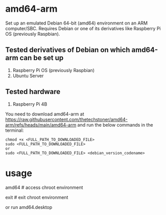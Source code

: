 # amd64-arm
Set up an emulated Debian 64-bit (amd64) environment on an ARM computer/SBC. Requires Debian or one of its derivatives like Raspberry Pi OS (previously Raspbian).

## Tested derivatives of Debian on which amd64-arm can be set up

1. Raspberry Pi OS (previously Raspbian)
2. Ubuntu Server

## Tested hardware

1. Raspberry Pi 4B

You need to download amd64-arm at https://raw.githubusercontent.com/thetechstoner/amd64-arm/refs/heads/main/amd64-arm and run the below commands in the terminal:

```
chmod +x <FULL_PATH_TO_DOWNLOADED_FILE>
sudo <FULL_PATH_TO_DOWNLOADED_FILE>
or
sudo <FULL_PATH_TO_DOWNLOADED_FILE> <debian_version_codename>
```
# usage
amd64 # access chroot environment

exit # exit chroot environment

or run amd64.desktop
